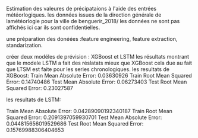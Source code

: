 Estimation des valeures de précipataions à l'aide des entrées météorlogiques.
les données issues de la direction générale de lamétéorlogie pour la ville de benguerir_2018/
les données ne sont pas affichés ici car ils sont confidentielles.

une préparation des donéées :feature engineering, feature extraction, standarization.

créer  deux modéles de prévision : XGBoost et LSTM
les résultats montrant que le modele LSTM a fait des réslatats mieux que XGBoost cela due au fait que LTSM est faite pour les series chronologiques.
 les resultats de XGBoost:
Train Mean Absolute Error: 0.03630926
Train Root Mean Squared Error: 0.14740486
Test Mean Absolute Error: 0.06273403
Test Root Mean Squared Error: 0.23027587

 les resultats de LSTM:
 
 Train Mean Absolute Error: 0.04289090192340187
Train Root Mean Squared Error: 0.2091397059930701
Test Mean Absolute Error: 0.044815656019529686
Test Root Mean Squared Error: 0.15769988306404653

